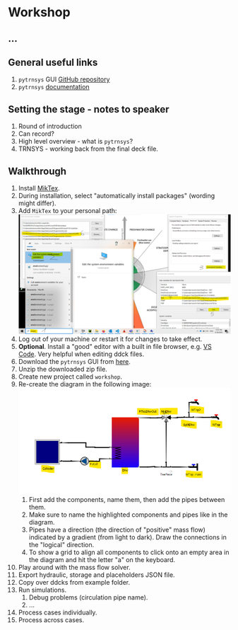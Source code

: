 # Workshop

## ...

## General useful links
1. `pytrnsys` GUI [GitHub repository](https://github.com/SPF-OST/pytrnsys_gui)
2. `pytrnsys` [documentation](https://pytrnsys.readthedocs.io/en/latest/index.html)

## Setting the stage - notes to speaker
1. Round of introduction
2. Can record?
3. High level overview - what is `pytrnsys`?
4. TRNSYS - working back from the final deck file.

## Walkthrough

1. Install [MikTex](https://miktex.org/download/ctan/systems/win32/miktex/setup/windows-x64/basic-miktex-24.1-x64.exe).
2. During installation, select "automatically install packages" (wording might differ).
3. Add `MikTex` to your personal path:
   ![img_1.png](add_env_variable.png)
4. Log out of your machine or restart it for changes to take effect.
5. **Optional**. Install a "good" editor with a built in file browser, e.g. [VS Code](https://code.visualstudio.com/sha/download?build=stable&os=win32-x64-user).
   Very helpful when editing ddck files.
6. Download the `pytrnsys` GUI from [here](https://github.com/SPF-OST/pytrnsys_gui/releases/download/v0.10.23%2Bworkshop/pytrnsys-gui-v0.10.23+workshop-cd555fd-91d1822.zip).
7. Unzip the downloaded zip file.
8. Create new project called `workshop`.
9. Re-create the diagram in the following image:
   ![img.png](diagram.png)
   1. First add the components, name them, then add the pipes between them.
   2. Make sure to name the highlighted components and pipes like in the diagram.
   3. Pipes have a direction (the direction of "positive" mass flow) indicated by a gradient (from light to dark).
      Draw the connections in the "logical" direction.
   4. To show a grid to align all components to click onto an empty area in the diagram and hit the 
      letter "a" on the keyboard.
10. Play around with the mass flow solver.
11. Export hydraulic, storage and placeholders JSON file.
12. Copy over ddcks from example folder.
13. Run simulations.
    1. Debug problems (circulation pipe name).
    2. ...
14. Process cases individually.
15. Process across cases.
